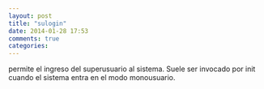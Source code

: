 ```yaml
---
layout: post
title: "sulogin"
date: 2014-01-28 17:53
comments: true
categories: 
---
```

permite el ingreso del superusuario al sistema. Suele ser invocado por init cuando el sistema entra en el modo monousuario.

